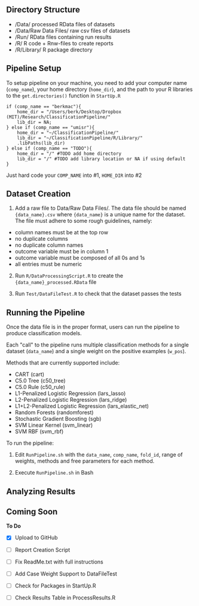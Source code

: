 ## Directory Structure 

- /Data/                  processed RData files of datasets
- /Data/Raw Data Files/   raw csv files of datasets
- /Run/                   RData files containing run results
- /R/                     R code + Rnw-files to create reports
- /R/Library/             R package directory

## Pipeline Setup

To setup pipeline on your machine, you need to add your computer name (`comp_name`), your home directory (`home_dir`), and the path to your R libraries to the `get.directories()` function in `StartUp.R`

```
if (comp_name == "berkmac"){
    home_dir = "/Users/berk/Desktop/Dropbox (MIT)/Research/ClassificationPipeline/"
    lib_dir = NA;
} else if (comp_name == "umisr"){
    home_dir = "~/ClassificationPipeline/"
    lib_dir = "~/ClassificationPipeline/R/Library/"
    .libPaths(lib_dir)
} else if (comp_name == "TODO"){
    home_dir = "/" #TODO add home directory
    lib_dir = "/" #TODO add library location or NA if using default
}
```
Just hard code your `COMP_NAME` into #1, `HOME_DIR` into #2

## Dataset Creation

1. Add a raw file to Data/Raw Data Files/. The data file should be named `{data_name}.csv` where `{data_name}` is a unique name for the dataset. The file must adhere to some rough guidelines, namely:

- column names must be at the top row
- no duplicate columns
- no duplicate column names
- outcome variable must be in column 1
- outcome variable must be composed of all 0s and 1s
- all entries must be numeric

2. Run `R/DataProcessingScript.R` to create the `{data_name}_processed.RData` file

3. Run `Test/DataFileTest.R` to check that the dataset passes the tests

## Running the Pipeline

Once the data file is in the proper format, users can run the pipeline to produce classification models. 

Each "call" to the pipeline runs multiple classification methods for a single dataset (`data_name`) and a single weight on the positive examples (`w_pos`). 

Methods that are currently supported include:

- CART (cart)
- C5.0 Tree (c50_tree)
- C5.0 Rule (c50_rule)
- L1-Penalized Logistic Regression (lars_lasso)
- L2-Penalized Logistic Regression (lars_ridge)
- L1+L2-Penalized Logistic Regression (lars_elastic_net)
- Random Forests (randomforest)
- Stochastic Gradient Boosting (sgb)
- SVM Linear Kernel (svm_linear)
- SVM RBF (svm_rbf)

To run the pipeline:

1. Edit `RunPipeline.sh` with the `data_name`, `comp_name`, `fold_id`, range of weights, methods and free parameters for each method.

2. Execute `RunPipeline.sh` in Bash

## Analyzing Results

## Coming Soon

**To Do**

- [x] Upload to GitHub
- [ ] Report Creation Script
- [ ] Fix ReadMe.txt with full instructions
- [ ] Add Case Weight Support to DataFileTest
- [ ] Check for Packages in StartUp.R
- [ ] Check Results Table in ProcessResults.R

